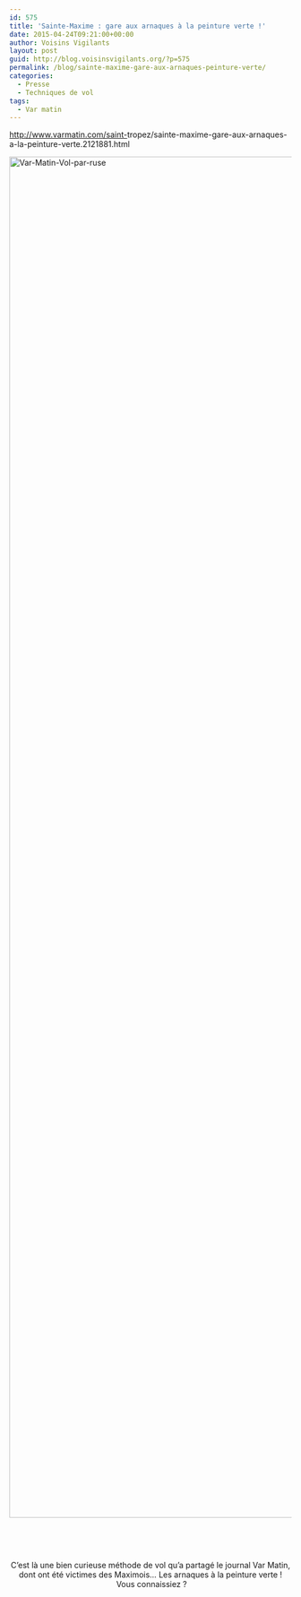 ```yaml
---
id: 575
title: 'Sainte-Maxime : gare aux arnaques à la peinture verte !'
date: 2015-04-24T09:21:00+00:00
author: Voisins Vigilants
layout: post
guid: http://blog.voisinsvigilants.org/?p=575
permalink: /blog/sainte-maxime-gare-aux-arnaques-peinture-verte/
categories:
  - Presse
  - Techniques de vol
tags:  
  - Var matin
---
```

<a style="color: #1155cc;" href="http://www.varmatin.com/saint-tropez/sainte-maxime-gare-aux-arnaques-a-la-peinture-verte.2121881.html" target="_blank">http://www.varmatin.com/saint-<wbr />tropez/sainte-maxime-gare-aux-<wbr />arnaques-a-la-peinture-verte.<wbr />2121881.html</a>

[<img class="aligncenter wp-image-576 size-full" src="http://blog.voisinsvigilants.org/wp-content/uploads/2015/04/Var-Matin-Vol-par-ruse.jpg" alt="Var-Matin-Vol-par-ruse" width="800" height="2430" />](http://blog.voisinsvigilants.org/wp-content/uploads/2015/04/Var-Matin-Vol-par-ruse.jpg)

&nbsp;

&nbsp;

<p style="text-align: center;">
  C&rsquo;est là une bien curieuse méthode de vol qu&rsquo;a partagé le journal Var Matin, dont ont été victimes des Maximois&#8230; Les arnaques à la peinture verte !  Vous connaissiez ?
</p>
